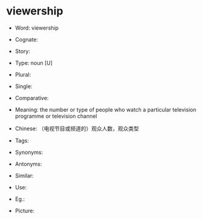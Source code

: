 # viewership

- Word: viewership
- Cognate: 
- Story: 

- Type: noun [U]
- Plural: 
- Single: 
- Comparative: 
- Meaning: the number or type of people who watch a particular television programme or television channel
- Chinese: （电视节目或频道的）观众人数，观众类型
- Tags: 
- Synonyms: 
- Antonyms: 
- Similar: 
- Use: 
- Eg.: 
- Picture: 

